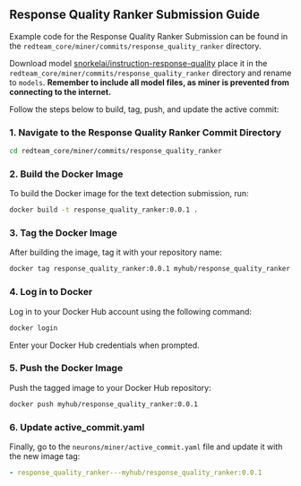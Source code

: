
## Response Quality Ranker Submission Guide

Example code for the Response Quality Ranker Submission can be found in the `redteam_core/miner/commits/response_quality_ranker` directory. 

Download model [snorkelai/instruction-response-quality](https://huggingface.co/snorkelai/instruction-response-quality) place it in the `redteam_core/miner/commits/response_quality_ranker` directory and rename to `models`.  **Remember to include all model files, as miner is prevented from connecting to the internet.**

Follow the steps below to build, tag, push, and update the active commit:

### 1. Navigate to the Response Quality Ranker Commit Directory
```bash
cd redteam_core/miner/commits/response_quality_ranker
```

### 2. Build the Docker Image
To build the Docker image for the text detection submission, run:
```bash
docker build -t response_quality_ranker:0.0.1 .
```

### 3. Tag the Docker Image
After building the image, tag it with your repository name:
```bash
docker tag response_quality_ranker:0.0.1 myhub/response_quality_ranker:0.0.1
```

### 4. Log in to Docker
Log in to your Docker Hub account using the following command:
```bash
docker login
```
Enter your Docker Hub credentials when prompted.

### 5. Push the Docker Image
Push the tagged image to your Docker Hub repository:
```bash
docker push myhub/response_quality_ranker:0.0.1
```

### 6. Update active_commit.yaml
Finally, go to the `neurons/miner/active_commit.yaml` file and update it with the new image tag:

```yaml
- response_quality_ranker---myhub/response_quality_ranker:0.0.1
```

